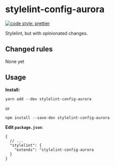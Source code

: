 
# stylelint-config-aurora

  [![code style: prettier](https://img.shields.io/badge/code_style-prettier-ff69b4.svg?style=flat-square)](https://github.com/prettier/prettier)

Stylelint, but with opinionated changes.



## Changed rules

None yet


## Usage

**Install:**
```
yarn add --dev stylelint-config-aurora
```
or
```
npm install --save-dev stylelint-config-aurora
```

**Edit `package.json`**:
```
{
  // ...
  "stylelint": {
    "extends": "stylelint-config-aurora
  }
}
```
